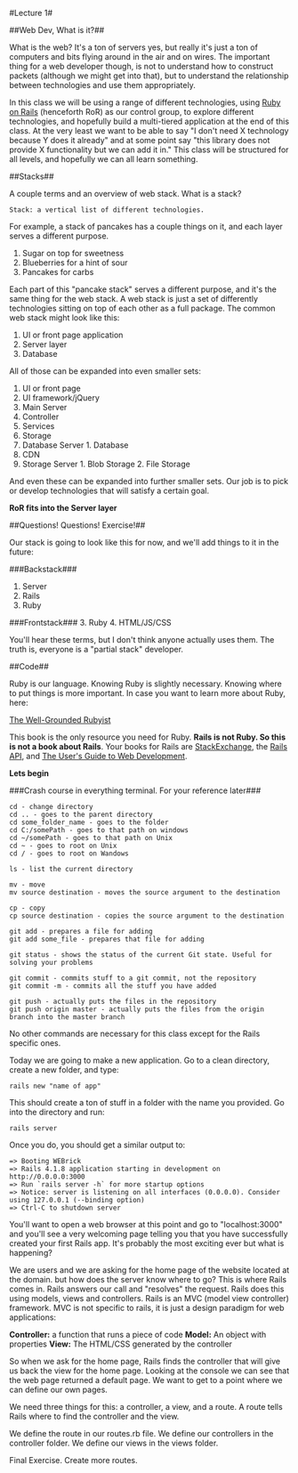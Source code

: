 #Lecture 1#

##Web Dev, What is it?##

What is the web? It's a ton of servers yes, but really it's just a ton of computers and bits flying around in the air and on wires. The important thing for a web developer though, is not to understand how to construct packets (although we might get into that), but to understand the relationship between technologies and use them appropriately.

In this class we will be using a range of different technologies, using [Ruby on Rails](http://rubyonrails.org) (henceforth RoR) as our control group, to explore different technologies, and hopefully build a multi-tiered application at the end of this class. At the very least we want to be able to say "I don't need X technology because Y does it already" and at some point say "this library does not provide X functionality but we can add it in." This class will be structured for all levels, and hopefully we can all learn something.

##Stacks##

A couple terms and an overview of web stack. What is a stack?
```
Stack: a vertical list of different technologies.
```
For example, a stack of pancakes has a couple things on it, and each layer serves a different purpose.

1. Sugar on top for sweetness
2. Blueberries for a hint of sour
3. Pancakes for carbs

Each part of this "pancake stack" serves a different purpose, and it's the same thing for the web stack. A web stack is just a set of differently technologies sitting on top of each other as a full package. The common web stack might look like this:

1. UI or front page application
2. Server layer
3. Database

All of those can be expanded into even smaller sets:

1. UI or front page
  1. UI framework/jQuery
2. Main Server
  1. Controller
  2. Services
3. Storage
  1. Database Server
    1. Database
  2. CDN
  3. Storage Server
    1. Blob Storage
    2. File Storage

And even these can be expanded into further smaller sets. Our job is to pick or develop technologies that will satisfy a certain goal.

**RoR fits into the Server layer**

##Questions! Questions! Exercise!##

Our stack is going to look like this for now, and we'll add things to it in the future:

###Backstack###
1. Server
2. Rails
3. Ruby

###Frontstack###
3. Ruby
4. HTML/JS/CSS

You'll hear these terms, but I don't think anyone actually uses them. The truth is, everyone is a "partial stack" developer.

##Code##

Ruby is our language. Knowing Ruby is slightly necessary. Knowing where to put things is more important. In case you want to learn more about Ruby, here:

[The Well-Grounded Rubyist](http://www.amazon.com/The-Well-Grounded-Rubyist-David-Black/dp/1933988657)

This book is the only resource you need for Ruby. **Rails is not Ruby. So this is not a book about Rails**. Your books for Rails are [StackExchange](http://stackexchange.com/), the [Rails API](http://api.rubyonrails.org/), and [The User's Guide to Web Development](http://gooogle.com/).

**Lets begin**

###Crash course in everything terminal. For your reference later###

```
cd - change directory
cd .. - goes to the parent directory
cd some_folder_name - goes to the folder
cd C:/somePath - goes to that path on windows
cd ~/somePath - goes to that path on Unix
cd ~ - goes to root on Unix
cd / - goes to root on Wandows

ls - list the current directory

mv - move
mv source destination - moves the source argument to the destination

cp - copy
cp source destination - copies the source argument to the destination

git add - prepares a file for adding
git add some_file - prepares that file for adding

git status - shows the status of the current Git state. Useful for solving your problems

git commit - commits stuff to a git commit, not the repository
git commit -m - commits all the stuff you have added

git push - actually puts the files in the repository
git push origin master - actually puts the files from the origin branch into the master branch
```

No other commands are necessary for this class except for the Rails specific ones.

Today we are going to make a new application. Go to a clean directory, create a new folder, and type:

```
rails new "name of app"
```
This should create a ton of stuff in a folder with the name you provided. Go into the directory and run:

```
rails server
```
Once you do, you should get a similar output to:

```
=> Booting WEBrick
=> Rails 4.1.8 application starting in development on http://0.0.0.0:3000
=> Run `rails server -h` for more startup options
=> Notice: server is listening on all interfaces (0.0.0.0). Consider using 127.0.0.1 (--binding option)
=> Ctrl-C to shutdown server
```

You'll want to open a web browser at this point and go to "localhost:3000" and you'll see a very welcoming page telling you that you have successfully created your first Rails app. It's probably the most exciting ever but what is happening?

We are users and we are asking for the home page of the website located at the domain. but how does the server know where to go? This is where Rails comes in. Rails answers our call and "resolves" the request. Rails does this using models, views and controllers. Rails is an MVC (model view controller) framework. MVC is not specific to rails, it is just a design paradigm for web applications:

**Controller:** a function that runs a piece of code
**Model:** An object with properties
**View:** The HTML/CSS generated by the controller

So when we ask for the home page, Rails finds the controller that will give us back the view for the home page. Looking at the console we can see that the web page returned a default page. We want to get to a point where we can define our own pages.

We need three things for this: a controller, a view, and a route. A route tells Rails where to find the controller and the view.

We define the route in our routes.rb file. We define our controllers in the controller folder. We define our views in the views folder.

Final Exercise. Create more routes.

